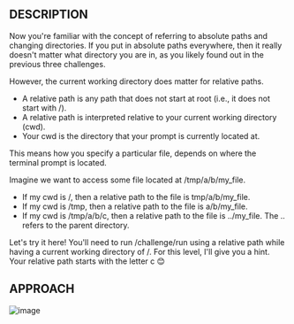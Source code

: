 ## DESCRIPTION
Now you're familiar with the concept of referring to absolute paths and changing directories. If you put in absolute paths everywhere, then it really doesn't matter what directory you are in, as you likely found out in the previous three challenges.

However, the current working directory does matter for relative paths.

- A relative path is any path that does not start at root (i.e., it does not start with /).
- A relative path is interpreted relative to your current working directory (cwd).
- Your cwd is the directory that your prompt is currently located at.

This means how you specify a particular file, depends on where the terminal prompt is located.

Imagine we want to access some file located at /tmp/a/b/my_file.

- If my cwd is /, then a relative path to the file is tmp/a/b/my_file.
- If my cwd is /tmp, then a relative path to the file is a/b/my_file.
- If my cwd is /tmp/a/b/c, then a relative path to the file is ../my_file. The .. refers to the parent directory.

Let's try it here! You'll need to run /challenge/run using a relative path while having a current working directory of /. For this level, I'll give you a hint. Your relative path starts with the letter c 😊

## APPROACH
![image](https://github.com/user-attachments/assets/018d52c8-2cf0-4d20-8374-33ec14807c22)

